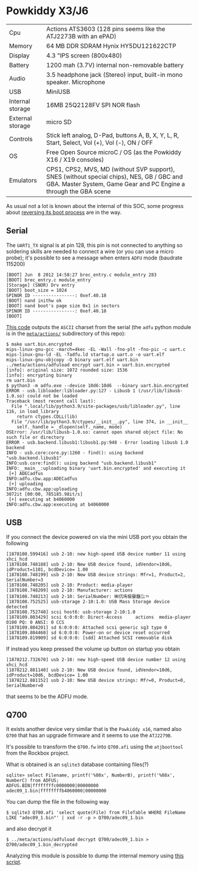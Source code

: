 # Powkiddy X3/J6

|     |                 |
|-----|-----------------|
| Cpu | Actions ATS3603 (128 pins seems like the ATJ2273B with an ePAD) |
| Memory | 64 MB DDR SDRAM Hynix HY5DU121622CTP |
| Display | 4.3 "IPS screen (800x480) |
| Battery | 1200 mah (3.7V) internal non-removable battery |
| Audio | 3.5 headphone jack (Stereo) input, built-in mono speaker. Microphone |
| USB | MiniUSB |
| Internal storage | 16MB 25Q2128FV SPI NOR flash |
| External storage | micro SD |
| Controls | Stick left analog, D-Pad, buttons A, B, X, Y, L, R, Start, Select, Vol (+), Vol (-), ON / OFF |
| OS | Free Open Source microC / OS (as the Powkiddy X16 / X19 consoles) |
| Emulators | CPS1, CPS2, MVS, MD (without SVP support), SNES (without special chips), NES, GB / GBC and GBA. Master System, Game Gear and PC Engine a through the GBA scene |

As usual not a lot is known about the internal of this SOC, some
progress about [reversing its boot process](mbrec.md) are in the way.

## Serial

The ``UART1_TX`` signal is at pin 128, this pin is not connected to anything so
soldering skills are needed to connect a wire (or you can use a micro probe);
it's possible to see a message when enters ``ADFU`` mode (baudrate 115200)

```
[BOOT] Jun  8 2012 14:58:27 brec_entry.c module_entry 283
[BOOT] brec_entry.c module_entry
[Storage] (SNOR) Drv entry
[BOOT] boot_size = 1024
SPINOR ID ----------------: 0xef.40.18
[BOOT] nand inithw ok
[BOOT] nand boot's page size 0x1 in sectors
SPINOR ID ----------------: 0xef.40.18
[BOOT]
```

[This code](uart.c) outputs the ``ASCII`` charset from the serial (the ``adfu``
python module is in the [``meta/actions/``](../meta/actions/) subdirectory of this repo):

```
$ make uart.bin.encrypted
mips-linux-gnu-gcc -march=4kec -EL -Wall -fno-plt -fno-pic -c uart.c
mips-linux-gnu-ld -EL -Tadfu.ld startup.o uart.o -o uart.elf
mips-linux-gnu-objcopy -O binary uart.elf uart.bin
../meta/actions/adfuload encrypt uart.bin > uart.bin.encrypted
[info]: original size: 1072 rounded size: 1536
[info]: encrypting binary
rm uart.bin
$ python3 -m adfu.exe --device 10d6:10d6  --binary uart.bin.encrypted
ERROR - usb.libloader:libloader.py:127 - Libusb 1 (/usr/lib/libusb-1.0.so) could not be loaded
Traceback (most recent call last):
  File ".local/lib/python3.9/site-packages/usb/libloader.py", line 116, in load_library
    return ctypes.CDLL(lib)
  File "/usr/lib/python3.9/ctypes/__init__.py", line 374, in __init__
    self._handle = _dlopen(self._name, mode)
OSError: /usr/lib/libusb-1.0.so: cannot open shared object file: No such file or directory
ERROR - usb.backend.libusb1:libusb1.py:948 - Error loading libusb 1.0 backend
INFO - usb.core:core.py:1260 - find(): using backend "usb.backend.libusb1"
INFO:usb.core:find(): using backend "usb.backend.libusb1"
INFO:__main__:uploading binary 'uart.bin.encrypted' and executing it
 [+] ADECadfus
INFO:adfu.cbw.app:ADECadfus
 [+] uploading
INFO:adfu.cbw.app:uploading
3072it [00:00, 785185.98it/s]
 [+] executing at b4060000
INFO:adfu.cbw.app:executing at b4060000
```

## USB

If you connect the device powered on via the mini USB port you obtain the
following

```
[1878108.599416] usb 2-10: new high-speed USB device number 11 using xhci_hcd
[1878108.748188] usb 2-10: New USB device found, idVendor=10d6, idProduct=1101, bcdDevice= 1.00
[1878108.748199] usb 2-10: New USB device strings: Mfr=1, Product=2, SerialNumber=3
[1878108.748205] usb 2-10: Product: media-player
[1878108.748209] usb 2-10: Manufacturer: actions
[1878108.748213] usb 2-10: SerialNumber: ㈱㐳㘵㠷㜸㔶㌴ㄲ
[1878108.752525] usb-storage 2-10:1.0: USB Mass Storage device detected
[1878108.752740] scsi host6: usb-storage 2-10:1.0
[1878109.803429] scsi 6:0:0:0: Direct-Access     actions  media-player     0100 PQ: 0 ANSI: 0 CCS
[1878109.804201] sd 6:0:0:0: Attached scsi generic sg3 type 0
[1878109.804460] sd 6:0:0:0: Power-on or device reset occurred
[1878109.819909] sd 6:0:0:0: [sdd] Attached SCSI removable disk
```

If instead you keep pressed the volume up button on startup you obtain

```
[1878212.732670] usb 2-10: new high-speed USB device number 12 using xhci_hcd
[1878212.881140] usb 2-10: New USB device found, idVendor=10d6, idProduct=10d6, bcdDevice= 1.00
[1878212.881152] usb 2-10: New USB device strings: Mfr=0, Product=0, SerialNumber=0
```

that seems to be the ADFU mode.

## Q700

It exists another device very similar that is the ``Powkiddy x16``, named also
``Q700`` that has an upgrade firmware and it seems to use the ``ATJ2279B``.

It's possible to transform the ``Q700.fw`` into ``Q700.afi`` using the
``atjboottool`` from the Rockbox project.

What is obtained is an ``sqlite3`` database containing files(?)

```
sqlite> select Filename, printf('%08x', NumberB), printf('%08x', NumberC) from ADFUS;
ADFUS.BIN|ffffffffc0000000|00000000
adec09_1.bin|ffffffffb4060000|00000000
```

You can dump the file in the following way

```
$ sqlite3 Q700.afi 'select quote(File) from FileTable WHERE FileName LIKE "adec09_1.bin"' | xxd -r -p > Q700/adec09_1.bin
```

and also decrypt it

```
$ ../meta/actions/adfuload decrypt Q700/adec09_1.bin > Q700/adec09_1.bin_decrypted
```

Analyzing this module is possible to dump the internal memory using [this script](Q700/q700.py).
